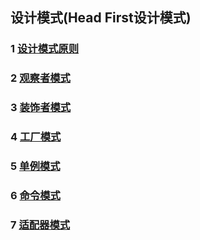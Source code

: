 ## 设计模式(Head First设计模式)

### 1 [设计模式原则](https://github.com/luofengmacheng/design_pattern/blob/master/principle.md)

### 2 [观察者模式](https://github.com/luofengmacheng/design_pattern/blob/master/observer.md)

### 3 [装饰者模式](https://github.com/luofengmacheng/design_pattern/blob/master/decorater.md)

### 4 [工厂模式](https://github.com/luofengmacheng/design_pattern/blob/master/factory.md)

### 5 [单例模式](https://github.com/luofengmacheng/design_pattern/blob/master/singleton.md)

### 6 [命令模式](https://github.com/luofengmacheng/design_pattern/blob/master/command.md)

### 7 [适配器模式](https://github.com/luofengmacheng/design_pattern/blob/master/iterator.md)